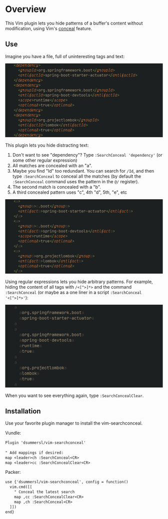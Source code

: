 Overview
========

This Vim plugin lets you hide patterns of a buffer's content without modification, using Vim's [conceal](https://vimhelp.org/syntax.txt.html#conceal) feature.

Use
---

Imagine you have a file, full of uninteresting tags and text:

![Example screenshot](./docs/disabled.png)

This plugin lets you hide distracting text:

1. Don't want to see "dependency"? Type `:SearchConceal 'dependency'` (or some other regular expression)
2. All matches are concealed with an "a".
3. Maybe you find "Id" too redundant. You can search for `/Id`, and then type `:SearchConceal` to conceal all the matches (by default the `:SearchConceal` command uses the pattern in the `@/` register).
4. The second match is concealed with a "b".
5. A third concealed pattern uses "c", 4th "d", 5th, "e", etc

![Example screenshot](./docs/enabled.png)

Using regular expressions lets you hide arbitrary patterns. For example, hiding the content of all tags with `/<[^>]*>` and the command
`:SearchConceal` (or maybe as a one liner in a script `:SearchConceal '<[^>]*>'`):

![Example screenshot](./docs/enabled-hide-tags.png)

When you want to see everything again, type `:SearchConcealClear`.

Installation
------------

Use your favorite plugin manager to install the vim-searchconceal.

Vundle:

    Plugin 'dsummersl/vim-searchconceal'

    " Add mappings if desired:
    map <leader>ch :SearchConceal<CR>
    map <leader>cc :SearchConcealClear<CR>

Packer:

    use {'dsummersl/vim-searchconceal', config = function()
      vim.cmd([[
        " Conceal the latest search
        map ,cc :SearchConcealClear<CR>
        map ,ch :SearchConceal<CR>
      ]])
    end}

